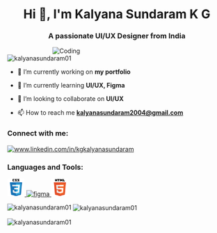 <h1 align="center">Hi 👋, I'm Kalyana Sundaram K G</h1>
<h3 align="center">A passionate UI/UX Designer from India</h3>
<img align="right" alt="Coding" width="400" src="https://cdn.dribbble.com/users/1162077/screenshots/3848914/programmer.gif">

<p align="left"> <img src="https://komarev.com/ghpvc/?username=kalyanasundaram01&label=Profile%20views&color=0e75b6&style=flat" alt="kalyanasundaram01" /> </p>

- 🔭 I’m currently working on **my portfolio**

- 🌱 I’m currently learning **UI/UX, Figma**

- 👯 I’m looking to collaborate on **UI/UX**

- 📫 How to reach me **kalyanasundaram2004@gmail.com**

<h3 align="left">Connect with me:</h3>
<p align="left">
<a href="https://linkedin.com/in/www.linkedin.com/in/kgkalyanasundaram" target="blank"><img align="center" src="https://raw.githubusercontent.com/rahuldkjain/github-profile-readme-generator/master/src/images/icons/Social/linked-in-alt.svg" alt="www.linkedin.com/in/kgkalyanasundaram" height="30" width="40" /></a>
</p>

<h3 align="left">Languages and Tools:</h3>
<p align="left"> <a href="https://www.w3schools.com/css/" target="_blank" rel="noreferrer"> <img src="https://raw.githubusercontent.com/devicons/devicon/master/icons/css3/css3-original-wordmark.svg" alt="css3" width="40" height="40"/> </a> <a href="https://www.figma.com/" target="_blank" rel="noreferrer"> <img src="https://www.vectorlogo.zone/logos/figma/figma-icon.svg" alt="figma" width="40" height="40"/> </a> <a href="https://www.w3.org/html/" target="_blank" rel="noreferrer"> <img src="https://raw.githubusercontent.com/devicons/devicon/master/icons/html5/html5-original-wordmark.svg" alt="html5" width="40" height="40"/> </a> </p>

<p><img align="left" src="https://github-readme-stats.vercel.app/api/top-langs?username=kalyanasundaram01&show_icons=true&locale=en&layout=compact" alt="kalyanasundaram01" /></p>

<p>&nbsp;<img align="center" src="https://github-readme-stats.vercel.app/api?username=kalyanasundaram01&show_icons=true&locale=en" alt="kalyanasundaram01" /></p>

<p><img align="center" src="https://github-readme-streak-stats.herokuapp.com/?user=kalyanasundaram01&" alt="kalyanasundaram01" /></p>
